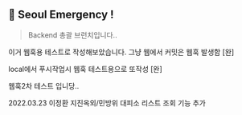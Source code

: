 ## 🚨 Seoul Emergency ! 
> Backend  총괄 브런치입니다..


이거 웹훅용 테스트로 작성해보았습니다. 그냥 웹에서 커밋은 웹훅 발생함 [완]
 
local에서 푸시작업시 웹훅 테스트용으로 또작성 [완]

웹훅2차 테스트 입니당..

2022.03.23 이정환 지진옥외/민방위 대피소 리스트 조회 기능 추가
